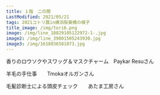 ```yaml
---
title: １階　二の間
LastModified: 2021/05/21
tags: 2021コトリ展in横浜阪東橋の様子
title_image: /img/tori6.png
image: /img/line_18829105122972-1-.jpg
image2: /img/line_39801505243930.jpg
image3: /img/1618036581073.jpg
---
```

香りのロウソクやスワッグ＆マスクチャーム　Paykar Resuさん

羊毛の手仕事　　Tmokaオルガンさん

毛髪診断士による頭皮チェック　　あたま工房さん